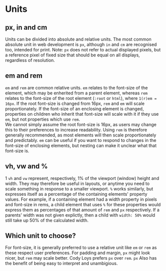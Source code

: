 # Units

## px, in and cm

Units can be divided into absolute and relative units. The most common absolute unit in web development is `px`, although `in` and `cm` are recognised too, intended for print. Note: `px` does not refer to actual displayed pixels, but a reference pixel of fixed size that should be equal on all displays, regardless of resolution.

## em and rem

`em` and `rem` are common relative units. `em` relates to the font-size of the element, which may be enherited from a parent element, whereas `rem` relates to the font-size of the root element (`:root` or `html`), where `1(r)em = 16px`. If the root font-size is changed from 16px, `rem` and `em` will scale proportionately. If the font-size of an enclosing element is changed, properties on children who inherit that font-size will scale with it if they use `em`, but not properties which use `rem`.  
We cannot simply assume the root font-size is 16px, as users may change this to their preferences to increase readability. Using `rem` is therefore generally recommended, as most elements will then scale proportionately and predictably. `em` can be useful if you want to respond to changes in the font-size of enclosing elements, but nesting can make it unclear what that font-size is.  

## vh, vw and %

1 `vh` and `vw` represent, respectively, 1% of the viewport (window) height and width. They may therefore be useful in layouts, or anytime you need to scale something in response to a smaller viewport. `%` works similarly, but expresses itself as a percentage of the containing elements' property values. For example, if a containing element had a width property in pixels and font-size in rems, a child element that uses `%` for these properties would express them as percentages of that amount of `rem` and `px` respectively. If a parents' width was not given explictly, then a child with `width: 50%` would still take up 50% of the calculated width. 

## Which unit to choose?

For font-size, it is generally preferred to use a relative unit like `em` or `rem` as these respect user preferences. For padding and margin, `px` might look nicer, but `rem` may scale better. Cody Loys prefers `px` over `rem`. `px` Also has the benefit of being easy to interpret and unambigious. 
